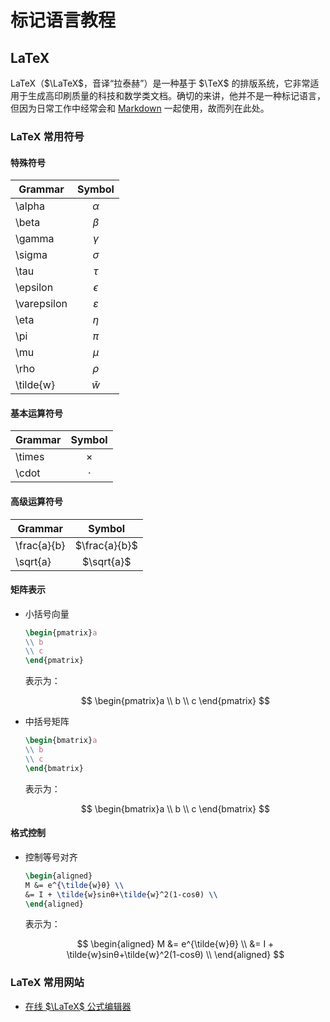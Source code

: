 # 标记语言教程

## LaTeX

LaTeX（$\LaTeX$，音译“拉泰赫”）是一种基于 $\TeX$ 的排版系统，它非常适用于生成高印刷质量的科技和数学类文档。确切的来讲，他并不是一种标记语言，但因为日常工作中经常会和 [Markdown](https://markdown.com.cn/) 一起使用，故而列在此处。

### LaTeX 常用符号

#### 特殊符号

| Grammar     |    Symbol     |
| ----------- | :-----------: |
| \alpha      |   $\alpha$    |
| \beta       |    $\beta$    |
| \gamma      |   $\gamma$    |
| \sigma      |   $\sigma$    |
| \tau        |    $\tau$     |
| \epsilon    |  $\epsilon$   |
| \varepsilon | $\varepsilon$ |
| \eta        |    $\eta$     |
| \pi         |     $\pi$     |
| \mu         |     $\mu$     |
| \rho        |    $\rho$     |
| \tilde{w}   |  $\tilde{w}$  |

#### 基本运算符号

| Grammar |  Symbol  |
| ------- | :------: |
| \times  | $\times$ |
| \cdot   | $\cdot$  |

#### 高级运算符号

| Grammar     |    Symbol     |
| ----------- | :-----------: |
| \frac{a}{b} | $\frac{a}{b}$ |
| \sqrt{a}    |  $\sqrt{a}$   |

#### 矩阵表示

- 小括号向量

  ```latex
  \begin{pmatrix}a
  \\ b
  \\ c
  \end{pmatrix}
  ```

  表示为：

  $$
  \begin{pmatrix}a
  \\ b
  \\ c
  \end{pmatrix}
  $$

- 中括号矩阵

  ```latex
  \begin{bmatrix}a
  \\ b
  \\ c
  \end{bmatrix}
  ```

  表示为：

  $$
  \begin{bmatrix}a
  \\ b
  \\ c
  \end{bmatrix}
  $$

#### 格式控制

- 控制等号对齐

  ```latex
  \begin{aligned}
  M &= e^{\tilde{w}θ} \\
  &= I + \tilde{w}sinθ+\tilde{w}^2(1-cosθ) \\
  \end{aligned}
  ```

  表示为：

  $$
  \begin{aligned}
  M &= e^{\tilde{w}θ} \\
  &= I + \tilde{w}sinθ+\tilde{w}^2(1-cosθ) \\
  \end{aligned}
  $$

### LaTeX 常用网站

- [在线 $\LaTeX$ 公式编辑器](https://www.latexlive.com/home)
